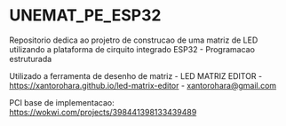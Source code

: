 # UNEMAT_PE_ESP32
Repositorio dedica ao projetro de construcao de uma matriz de LED utilizando a plataforma de cirquito integrado ESP32 - Programacao estruturada

Utilizado a ferramenta de desenho de matriz - LED MATRIZ EDITOR - https://xantorohara.github.io/led-matrix-editor - xantorohara@gmail.com

PCI base de implementacao: https://wokwi.com/projects/398441398133439489
